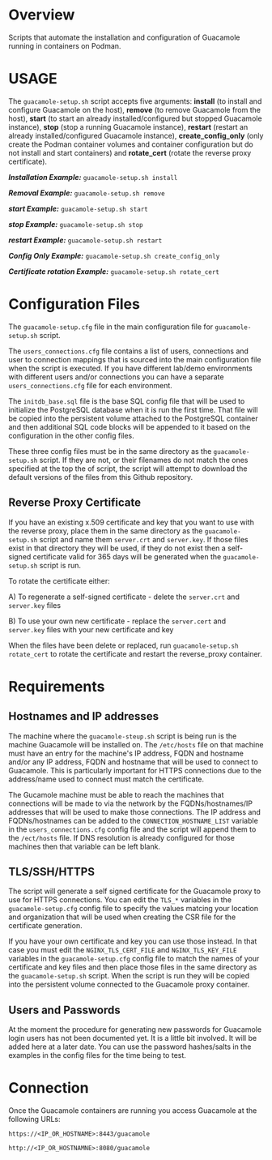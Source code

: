 # Overview
Scripts that automate the installation and configuration of Guacamole running in containers on Podman.

# USAGE

The `guacamole-setup.sh` script accepts five arguments: **install** (to install and configure Guacamole on the host), **remove** (to remove Guacamole from the host), **start** (to start an already installed/configured but stopped Guacamole instance), **stop** (stop a running Guacamole instance), **restart** (restart an already installed/configured Guacamole instance), **create_config_only** (only create the Podman container volumes and container configuration but do not install and start containers) and **rotate_cert** (rotate the reverse proxy certificate).

***Installation Example:*** `guacamole-setup.sh install`

***Removal Example:*** `guacamole-setup.sh remove`

***start Example:*** `guacamole-setup.sh start`

***stop Example:*** `guacamole-setup.sh stop`

***restart Example:*** `guacamole-setup.sh restart`

***Config Only Example:*** `guacamole-setup.sh create_config_only`

***Certificate rotation Example:*** `guacamole-setup.sh rotate_cert`


# Configuration Files

The `guacamole-setup.cfg` file in the main configuration file for `guacamole-setup.sh` script.

The `users_connections.cfg` file contains a list of users, connections and user to connection mappings that is sourced into the main configuration file when the script is executed. If you have different lab/demo environments with different users and/or connections you can have a separate `users_connections.cfg` file for each environment.

The `initdb_base.sql` file is the base SQL config file that will be used to initialize the PostgreSQL database when it is run the first time. That file will be copied into the persistent volume attached to the PostgreSQL container and then additional SQL code blocks will be appended to it based on the configuration in the other config files.

These three config files must be in the same directory as the `guacamole-setup.sh` script. If they are not, or their filenames do not match the ones specified at the top the of script, the script will attempt to download the default versions of the files from this Github repository.

## Reverse Proxy Certificate

If you have an existing x.509 certificate and key that you want to use with the reverse proxy, place them in the same directory as the `guacamole-setup.sh` script and name them `server.crt` and `server.key`. If those files exist in that directory they will be used, if they do not exist then a self-signed certificate valid for 365 days will be generated when the `guacamole-setup.sh` script is run. 

To rotate the certificate either: 

  A) To regenerate a self-signed certificate - delete the `server.crt` and `server.key` files 

  B) To use your own new certificate - replace the `server.cert` and `server.key` files with your new certificate and key 

When the files have been delete or replaced, run `guacamole-setup.sh rotate_cert` to rotate the certificate and restart the reverse_proxy container.

# Requirements

## Hostnames and IP addresses

The machine where the `guacamole-steup.sh` script is being run is the machine Guacamole will be installed on. The `/etc/hosts` file on that machine must have an entry for the machine's IP address, FQDN and hostname and/or any IP address, FQDN and hostname that will be used to connect to Guacamole. This is particularly important for HTTPS connections due to the address/name used to connect must match the certificate.

The Gucamole machine must be able to reach the machines that connections will be made to via the network by the FQDNs/hostnames/IP addresses that will be used to make those connections. The IP address and FQDNs/hostnames can be added to the `CONNECTION_HOSTNAME_LIST` variable in the `users_connections.cfg` config file and the script will append them to the `/ect/hosts` file. If DNS resolution is already configured for those machines then that variable can be left blank.

## TLS/SSH/HTTPS

The script will generate a self signed certificate for the Guacamole proxy to use for HTTPS connections. You can edit the `TLS_*` variables in the `guacamole-setup.cfg` config file to specify the values matcing your location and organization that will be used when creating the CSR file for the certificate generation.

If you have your own certificate and key you can use those instead. In that case you must edit the `NGINX_TLS_CERT_FILE` and `NGINX_TLS_KEY_FILE` variables in the `guacamole-setup.cfg` config file to match the names of your certificate and key files and then place those files in the same directory as the `guacamole-setup.sh` script. When the script is run they will be copied into the persistent volume connected to the Guacamole proxy container.

## Users and Passwords

At the moment the procedure for generating new passwords for Guacamole login users has not been documented yet. It is a little bit involved. It will be added here at a later date. You can use the password hashes/salts in the examples in the config files for the time being to test.

# Connection

Once the Guacamole containers are running you access Guacamole at the following URLs:

`https://<IP_OR_HOSTNAME>:8443/guacamole`

`http://<IP_OR_HOSTNAMNE>:8080/guacamole`

